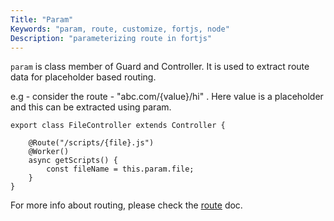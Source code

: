 ```yaml
---
Title: "Param"
Keywords: "param, route, customize, fortjs, node"
Description: "parameterizing route in fortjs"
---
```


`param` is class member of  Guard and Controller. It is used to extract route data for placeholder based routing.

e.g - consider the route - "abc.com/{value}/hi" . Here value is a placeholder and this can be extracted using param. 

```
export class FileController extends Controller {
   
    @Route("/scripts/{file}.js")
    @Worker()
    async getScripts() {
        const fileName = this.param.file;
    }
}
```

For more info about routing, please check the [route](route) doc.